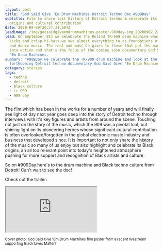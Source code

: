 ```yaml
---
layout: post
title: "God Said Give 'Em Drum Machines Detroit Techno Doc #909Day"
subtitle: Film to share lost history of Detroit techno & celebrate its Black
  origins and cultural contribution
date: 2020-09-09T20:34:31.504Z
leadimage: /img/godsaidgiveemdrummachines-poster-909day-img_20200907_222234802_burst001-snapseed-1350x1350-cizm.jpg
lead: On September 9th we celebrate the Roland TR-909 drum machine whose tough
  kicks and crisp hi-hats we owe almost everything to as foundations of techno
  and dance music. The real nod must be given to those that put the machines
  into action and that's the focus of the coming soon documentary God Said Give
  'Em Drum Machines.
summary: "#909Day we celebrate the TR-909 drum machine and look at the
  forthcoming Detroit techno documentary God Said Give 'Em Drum Machines"
category: stories
tags:
  - techno
  - detroit
  - black culture
  - tr-909
  - 909 day
---
```

The film which has been in the works for a number of years and will finally see light of day next year goes deep into the story of Detroit techno through interviews with it's key figures and artists from around the scene. Touching not just on the story of the music, which the 909 was a pivotal tool, but shining light on its pioneering heroes whose significant cultural contribution is often overlooked/forgotten in the global electronic music industry and business that developed since. It is important to not only share the history of the music so many of us enjoy but also highlight and celebrate its Black origins, an all too relevant point into today's heightened atmosphere pushing for more support and recognition of Black artists and culture.

So on #909Day here's to the drum machine and Black techno culture from Detroit! Can't wait to see the doc!

Check out the trailer:

<div class="embed-responsive embed-responsive-16by9">
  <iframe class="embed-responsive-item" src="https://www.youtube.com/embed/LZ2_h3L7rqg" allow="accelerometer; autoplay; encrypted-media; gyroscope; picture-in-picture" allowfullscreen></iframe>
</div>

<small class="text-secondary">Cover photo: God Said Give 'Em Drum Machines film poster from a recent livestream supporting Black Lives Matter!</small>